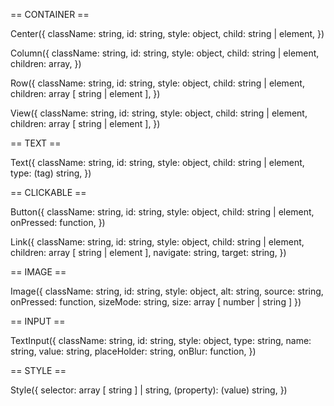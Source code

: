 == CONTAINER ==

  Center({
    className: string,
    id: string,
    style: object,
    child: string | element,
  })

  Column({
    className: string,
    id: string,
    style: object,
    child: string | element,
    children: array,
  })

  Row({
    className: string,
    id: string,
    style: object,
    child: string | element,
    children: array [ string | element ],
  })

  View({
    className: string,
    id: string,
    style: object,
    child: string | element,
    children: array [ string | element ],
  })

== TEXT ==

  Text({
    className: string,
    id: string,
    style: object,
    child: string | element,
    type: (tag) string,
  })

== CLICKABLE ==

  Button({
    className: string,
    id: string,
    style: object,
    child: string | element,
    onPressed: function,
  })

  Link({
    className: string,
    id: string,
    style: object,
    child: string | element,
    children: array [ string | element ],
    navigate: string,
    target: string,
  })

== IMAGE ==

  Image({
    className: string,
    id: string,
    style: object,
    alt: string,
    source: string,
    onPressed: function,
    sizeMode: string,
    size: array [ number | string ]
  })

== INPUT ==

  TextInput({
    className: string,
    id: string,
    style: object,
    type: string,
    name: string,
    value: string,
    placeHolder: string,
    onBlur: function,
  })

== STYLE ==

  Style({
    selector: array [ string ] | string,
    (property): (value) string,
  })
